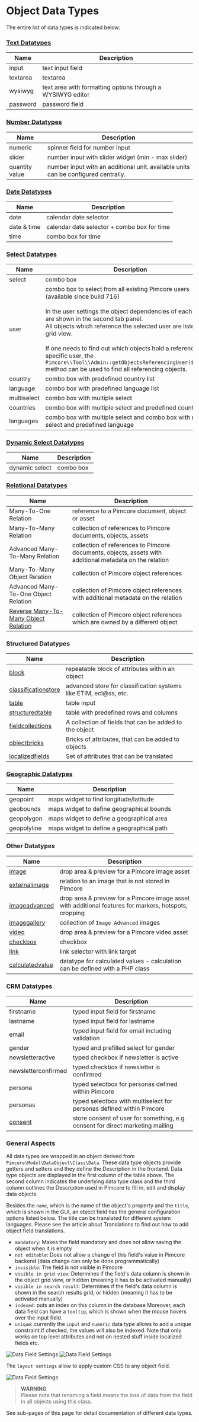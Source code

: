# Object Data Types

The entire list of data types is indicated below:

### [Text Datatypes](./95_Text_Types.md)

| Name                     | Description                                                                                                                                                                                                                                                                                                                                                                                                                                                                    |
|--------------------------|---------------------------------------------------------------------------------------------------------------------------------------------------------------------------------------------------------------------------------------------------------------------------------------------------------------------------------------------------------------------------------------------------------------------------------------------------------------------------------|
| input                    | text input field                                                                                                                                                                                                                                                                                                                                                                                                                                                                |
| textarea                 | textarea                                                                                                                                                                                                                                                                                                                                                                                                                                                                        |
| wysiwyg                  | text area with formatting options through a WYSIWYG editor                                                                                                                                                                                                                                                                                                                                                                                                                      |
| password                 | password field                                                                                                                                                                                                                                                                                                                                                                                                                                                                  |


### [Number Datatypes](./55_Number_Types.md)

| Name                     | Description                                                                                                                                                                                                                                                                                                                                                                                                                                                                    |
|--------------------------|---------------------------------------------------------------------------------------------------------------------------------------------------------------------------------------------------------------------------------------------------------------------------------------------------------------------------------------------------------------------------------------------------------------------------------------------------------------------------------|
| numeric                  | spinner field for number input                                                                                                                                                                                                                                                                                                                                                                                                                                                  |
| slider                   | number input with slider widget (min - max slider)                                                                                                                                                                                                                                                                                                                                                                                                                              |
| quantity value           | number input with an additional unit. available units can be configured centrally.  |


### [Date Datatypes](./25_Date_Types.md)

| Name                     | Description                                                                                                                                                                                                                                                                                                                                                                                                                                                                    |
|--------------------------|---------------------------------------------------------------------------------------------------------------------------------------------------------------------------------------------------------------------------------------------------------------------------------------------------------------------------------------------------------------------------------------------------------------------------------------------------------------------------------|
| date                     | calendar date selector                                                                                                                                                                                                                                                                                                                                                                                                                                                          |
| date & time              | calendar date selector + combo box for time                                                                                                                                                                                                                                                                                                                                                                                                                                     |
| time                     | combo box for time                                                                                                                                                                                                                                                                                                                                                                                                                                     |


### [Select Datatypes](./80_Select_Types.md)

| Name                     | Description                                                                                                                                                                                                                                                                                                                                                                                                                                                                    |
|--------------------------|---------------------------------------------------------------------------------------------------------------------------------------------------------------------------------------------------------------------------------------------------------------------------------------------------------------------------------------------------------------------------------------------------------------------------------------------------------------------------------|
| select                   | combo box                                                                                                                                                                                                                                                                                                                                                                                                                                                                       |
| user                     | combo box to select from all existing Pimcore users (available since build 716) </br></br>In the user settings the object dependencies of each user are shown in the second tab panel.</br>All objects which reference the selected user are listed in a grid view.</br></br>If one needs to find out which objects hold a reference to a specific user, the `Pimcore\\Tool\\Admin::getObjectsReferencingUser($userId)` method can be used to find all referencing objects. |
| country                  | combo box with predefined country list                                                                                                                                                                                                                                                                                                                                                                                                                   |
| language                 | combo box with predefined language list
| multiselect              | combo box with multiple select                                                                                                                                                                                                                                                                                                                                                                                                                                                  |
| countries                | combo box with multiple select and predefined country list                                                                                                                                                                                                                                                                                                                                                                                                                    |
| languages                | combo box with multiple select and combo box with multiple select and predefined language                                                                                                                                                                                                                                                                                                                                                               |

### [Dynamic Select Datatypes](./30_Dynamic_Select_Types.md)

| Name                     | Description                                                                                                                                                                                                                                                                                                                                                                                                                                                                    |
|--------------------------|---------------------------------------------------------------------------------------------------------------------------------------------------------------------------------------------------------------------------------------------------------------------------------------------------------------------------------------------------------------------------------------------------------------------------------------------------------------------------------|
| dynamic select           | combo box                                                                                                                                                                                                                                                                                                                                                                                                                                                                       |


### [Relational Datatypes](./70_Relation_Types.md)

| Name                     | Description                                                                                                                                                                                                                                                                                                                                                                                                                                                                    |
|--------------------------|---------------------------------------------------------------------------------------------------------------------------------------------------------------------------------------------------------------------------------------------------------------------------------------------------------------------------------------------------------------------------------------------------------------------------------------------------------------------------------|
| Many-To-One Relation     | reference to a Pimcore document, object or asset                                                                                                                                                                                                                                                                                                                                                                                                                                |
| Many-To-Many Relation    | collection of references to Pimcore documents, objects, assets                                                                                                                                                                                                                                                                                                                                                                                                                  |
| Advanced Many-To-Many Relation | collection of references to Pimcore documents, objects, assets with additional metadata on the relation                                                                                                                                                                                                                                                                                                                                                                                                                 |
| Many-To-Many Object Relation | collection of Pimcore object references                                                                                                                                                                                                                                                                                                                                                                                                                                         |
| Advanced Many-To-One Object Relation | collection of Pimcore object references with additional metadata on the relation                                                                                                                                                                                                                                                                                                                                                                                                                                        |
| [Reverse Many-To-Many Object Relation](75_Reverse_Many_To_Many_Object_Relation_Type.md) | collection of Pimcore object references which are owned by a different object                                                                                                                                                                                                                                                                                                                                |


### Structured Datatypes

| Name                                                | Description                                                       |
|-----------------------------------------------------|-------------------------------------------------------------------|
| [block](./05_Blocks.md)                             | repeatable block of attributes within an object                   |
| [classificationstore](./15_Classification_Store.md) | advanced store for classification systems like ETIM, ecl@ss, etc. |
| [table](./90_Table.md)                              | table input                                                       |
| [structuredtable](./85_Structured_Table.md)         | table with predefined rows and columns                            |
| [fieldcollections](./35_Fieldcollections.md)        | A collection of fields that can be added to the object            |
| [objectbricks](./60_Object_Bricks.md)               | Bricks of attributes, that can be added to objects                |
| [localizedfields](./50_Localized_Fields.md)         | Set of attributes that can be translated                          |

### [Geographic Datatypes](./40_Geographic_Types.md)

| Name                     | Description                                                                                                                                                                                                                                                                                                                                                                                                                                                                    |
|--------------------------|---------------------------------------------------------------------------------------------------------------------------------------------------------------------------------------------------------------------------------------------------------------------------------------------------------------------------------------------------------------------------------------------------------------------------------------------------------------------------------|
| geopoint                 | maps widget to find longitude/latitude                                                                                                                                                                                                                                                                                                                                                                                                                                   |
| geobounds                | maps widget to define geographical bounds                                                                                                                                                                                                                                                                                                                                                                                                                                |
| geopolygon               | maps widget to define a geographical area                                                                                                                                                                                                                                                                                                                                                                                                                                |
| geopolyline              | maps widget to define a geographical path                                                                                                                                                                                                                                                                                                                                                                                                                                |


### Other Datatypes

| Name                                                                                   | Description                                                                                            |
|----------------------------------------------------------------------------------------|--------------------------------------------------------------------------------------------------------|
| [image](./45_Image_Types.md)                                                           | drop area & preview for a Pimcore image asset                                                          |
| [externalimage](./45_Image_Types.md)                                                   | relation to an image that is not stored in Pimcore                                                     |
| [imageadvanced](./45_Image_Types.md#image-advanced-supporting-hotspotsmarkerscropping) | drop area & preview for a Pimcore image asset with additional features for markers, hotspots, cropping |
| [imagegallery](./45_Image_Types.md)                                                    | collection of `Image Advanced` images                                                                  |          
| [video](./98_Video_Type.md)                                                            | drop area & preview for a Pimcore video asset                                                          |
| [checkbox](./65_Others.md#checkbox)                                                    | checkbox                                                                                               |
| [link](./65_Others.md#link)                                                            | link selector with link target                                                                         |
| [calculatedvalue](./10_Calculated_Value_Type.md)                                       | datatype for calculated values - calculation can be defined with a PHP class                           |


### CRM Datatypes

| Name                       | Description                                                                    |
|----------------------------|--------------------------------------------------------------------------------|
| firstname                  | typed input field for firstname                                                |
| lastname                   | typed input field for lastname                                                 |
| email                      | typed input field for email including validation                               |
| gender                     | typed and prefilled select for gender                                          |
| newsletteractive           | typed checkbox if newsletter is active                                         |
| newsletterconfirmed        | typed checkbox if newsletter is confirmed                                      |
| persona                    | typed selectbox for personas defined within Pimcore                            |
| personas                   | typed selectbox with multiselect for personas defined within Pimcore           |
| [consent](./20_Consent.md) | store consent of user for something, e.g. consent for direct marketing mailing |



### General Aspects

All data types are wrapped in an object derived from `Pimcore\Model\DataObject\Class\Data`. 
These data type objects provide getters and setters and they define the Description in the frontend. 
Data type objects are displayed in the first column of the table above. 
The second column indicates the underlying data type class and the third column outlines the Description used in Pimcore 
to fill in, edit and display data objects.


Besides the `name`, which is the name of the object's property and the `title`, which is shown in the GUI, an 
object field has the general configuration options listed below. The title can be translated for different system 
languages. Please see the article about Translations to find out how to add object field translations.

* `mandatory`: Makes the field mandatory and does not allow saving the object when it is empty
* `not editable`: Does not allow a change of this field's value in Pimcore backend (data change can only be done 
  programmatically)
* `invisible`: The field is not visible in Pimcore
* `visible in grid view`: Determines if the field's data column is shown in the object grid view, or hidden 
  (meaning it has to be activated manually)
* `visible in search result`: Determines if the field's data column is shown in the search results grid, or hidden 
  (meaning it has to be activated manually)
* `indexed`: puts an index on this column in the database
Moreover, each data field can have a `tooltip`, which is shown when the mouse hovers over the input field.
* `unique`: currently the `input` and `numeric` data type allows to add a unique constraint.If checked, the values will also be indexed. Note that only works on top level attributes and not on nested stuff inside localized fields etc.

![Data Field Settings](../../../img/classes-datatypes1.jpg)
![Data Field Settings](../../../img/classes-datatypes2.jpg)


The `layout settings` allow to apply custom CSS to any object field.


![Data Field Settings](../../../img/classes-datatypes3.jpg)


> **WARNING**  
> Please note that renaming a field means the loss of data from the field in all objects using this class.

See sub-pages of this page for detail documentation of different data types. 
